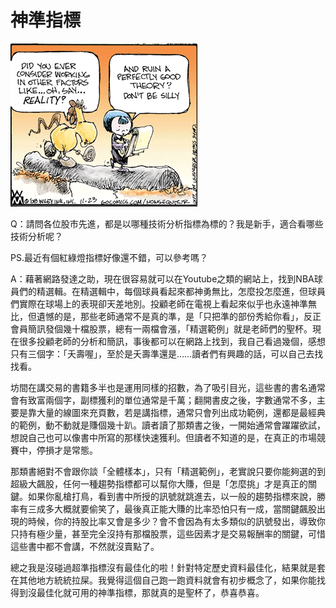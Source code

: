 # 神準指標

![&#x6B63;&#x724C;&#x7684;&#x300C;&#x8CE3;&#x300D;&#x6307;&#x6A19;&#x9AD8;&#x624B;](../.gitbook/assets/reality-theory.png)

Q：請問各位股市先進，都是以哪種技術分析指標為標的？我是新手，適合看哪些技術分析呢？

PS.最近有個紅綠燈指標好像還不錯，可以參考嗎？

A：藉著網路發達之助，現在很容易就可以在Youtube之類的網站上，找到NBA球員們的精選輯。在精選輯中，每個球員看起來都神勇無比，怎麼投怎麼進，但球員們實際在球場上的表現卻天差地別。投顧老師在電視上看起來似乎也永遠神準無比，但遺憾的是，那些老師通常不是真的準，是「只把準的部份秀給你看」，反正會員簡訊發個幾十檔股票，總有一兩檔會漲，「精選範例」就是老師們的聖杯。現在很多投顧老師的分析和簡訊，事後都可以在網路上找到，我自己看過幾個，感想只有三個字：「夭壽喔」，至於是夭壽準還是……讀者們有興趣的話，可以自己去找找看。

坊間在講交易的書籍多半也是運用同樣的招數，為了吸引目光，這些書的書名通常會有致富兩個字，副標獲利的單位通常是千萬；翻開書皮之後，字數通常不多，主要是靠大量的線圖來充頁數，若是講指標，通常只會列出成功範例，還都是最經典的範例，動不動就是賺個幾十趴。讀者讀了那類書之後，一開始通常會躍躍欲試，想說自己也可以像書中所寫的那樣快速獲利。但讀者不知道的是，在真正的市場競賽中，停損才是常態。

那類書絕對不會跟你談「全體樣本」，只有「精選範例」，老實說只要你能夠選的到超級大飆股，任何一種趨勢指標都可以幫你大賺，但是「怎麼挑」才是真正的關鍵。如果你亂槍打鳥，看到書中所授的訊號就跳進去，以一般的趨勢指標來說，勝率有三成多大概就要偷笑了，最後真正能大賺的比率恐怕只有一成，當關鍵飆股出現的時候，你的持股比率又會是多少？會不會因為有太多類似的訊號發出，導致你只持有極少量，甚至完全沒持有那檔股票，這些因素才是交易報酬率的關鍵，可惜這些書中都不會講，不然就沒賣點了。

總之我是沒碰過超準指標沒有最佳化的啦！針對特定歷史資料最佳化，結果就是套在其他地方統統拉屎。我覺得這個自己跑一跑資料就會有初步概念了，如果你能找得到沒最佳化就可用的神準指標，那就真的是聖杯了，恭喜恭喜。

